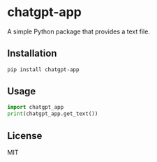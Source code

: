 # chatgpt-app

A simple Python package that provides a text file.

## Installation

```bash
pip install chatgpt-app
```

## Usage

```python
import chatgpt_app
print(chatgpt_app.get_text())
```

## License

MIT

